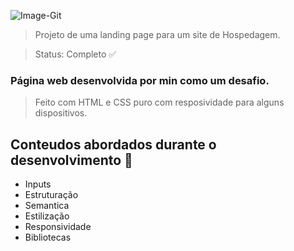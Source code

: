 ![Image-Git](https://github.com/ThePredu/hDC-Host-Landingpage/assets/115596193/ab67ef21-9a3a-4ce5-a4f3-1e937c04eb1b)
> Projeto de uma landing page para um site de Hospedagem.

> Status: Completo ✅

### Página web desenvolvida por min como um desafio. 

> Feito com HTML e CSS puro com resposividade para alguns dispositivos.

## Conteudos abordados durante o desenvolvimento 📝

+ Inputs
+ Estruturação
+ Semantica
+ Estilização
+ Responsividade
+ Bibliotecas
